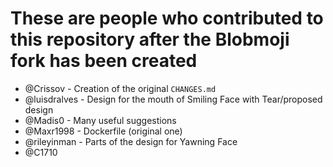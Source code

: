 # These are people who contributed to this repository after the Blobmoji fork has been created

- @Crissov - Creation of the original `CHANGES.md`
- @luisdralves - Design for the mouth of Smiling Face with Tear/proposed design
- @Madis0 - Many useful suggestions
- @Maxr1998 - Dockerfile (original one)
- @rileyinman - Parts of the design for Yawning Face
- @C1710